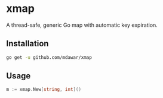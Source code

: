 # xmap

A thread-safe, generic Go map with automatic key expiration.

## Installation

```sh
go get -u github.com/mdawar/xmap
```

## Usage

```go
m := xmap.New[string, int]()
```

